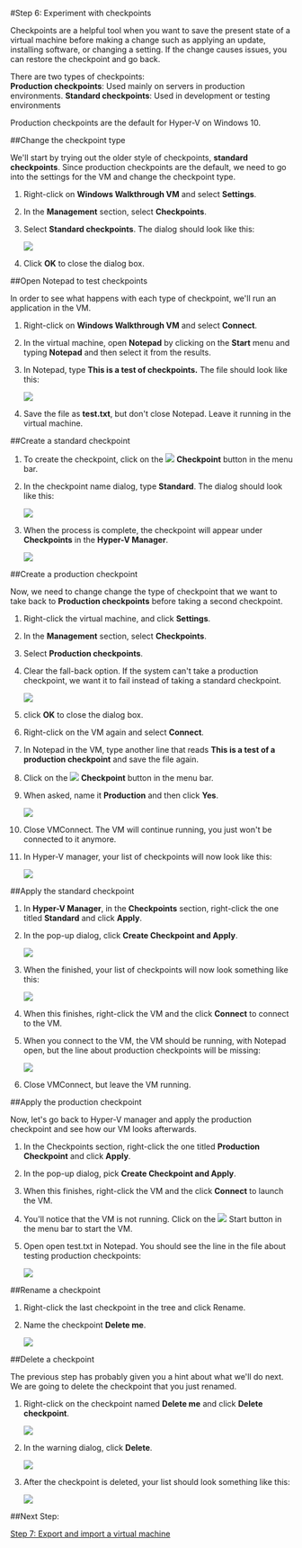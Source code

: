 #Step 6: Experiment with checkpoints

Checkpoints are a helpful tool when you want to save the present state of a virtual machine before making a change such as applying an update, installing software, or changing a setting.
If the change causes issues, you can restore the checkpoint and go back.

There are two types of checkpoints:  
**Production checkpoints**: Used mainly on servers in production environments.
**Standard checkpoints**: Used in development or testing environments

Production checkpoints are the default for Hyper-V on Windows 10.


##Change the checkpoint type

We'll start by trying out the older style of checkpoints, **standard checkpoints**.
Since production checkpoints are the default, we need to go into the settings for the VM and change the checkpoint type.

1. Right-click on **Windows Walkthrough VM** and select **Settings**.
2. In the **Management** section, select **Checkpoints**.
3. Select **Standard checkpoints**.
    The dialog should look like this:
    
    ![](media/standard1.png)
4.  Click **OK** to close the dialog box.

##Open Notepad to test checkpoints

In order to see what happens with each type of checkpoint, we'll run an application in the VM.
1. Right-click on **Windows Walkthrough VM** and select **Connect**.
2. In the virtual machine, open **Notepad** by clicking on the **Start** menu and typing **Notepad** and then select it from the results.
3. In Notepad, type **This is a test of checkpoints.** The file should look like this:
    
    ![](media/standard_notepad.png)
4. Save the file as **test.txt**, but don't close Notepad.
    Leave it running in the virtual machine.

##Create a standard checkpoint

1. To create the checkpoint, click on the ![](media/checkpoint_button.png) **Checkpoint** button in the menu bar.
2. In the checkpoint name dialog, type **Standard**.
    The dialog should look like this:
    
    ![](media/save_standard.png)
3. When the process is complete, the checkpoint will appear under **Checkpoints** in the **Hyper-V Manager**.
    
    ![](media/standard_complete.png)

##Create a production checkpoint

Now, we need to change change the type of checkpoint that we want to take back to **Production checkpoints** before taking a second checkpoint.

1.  Right-click the virtual machine, and click **Settings**.
2.  In the **Management** section, select **Checkpoints**.
3.  Select **Production checkpoints**.
4.  Clear the fall-back option.
    If the system can't take a production checkpoint, we want it to fail instead of taking a standard checkpoint.
    
    ![](media/production.png)
5.  click **OK** to close the dialog box.
6.  Right-click on the VM again and select **Connect**.
7.  In Notepad in the VM, type another line that reads **This is a test of a production checkpoint** and save the file again.
8.  Click on the ![](media/checkpoint_button.png) **Checkpoint** button in the menu bar.
9.  When asked, name it **Production** and then click **Yes**.
    
    ![](media/production_CheckpointName.png)
10. Close VMConnect.
    The VM will continue running, you just won't be connected to it anymore.
11. In Hyper-V manager, your list of checkpoints will now look like this:
    
    ![](media/production_complete.png)



##Apply the standard checkpoint

1.  In **Hyper-V Manager**, in the **Checkpoints** section, right-click the one titled **Standard** and click **Apply**.
2.  In the pop-up dialog, click **Create Checkpoint and Apply**.
    
    ![](media/apply_standard.png)
34. When the finished, your list of checkpoints will now look something like this:
    
    ![](media/standard_applied.png)
4. When this finishes, right-click the VM and the click **Connect** to connect to the VM.
5. When you connect to the VM, the VM should be running, with Notepad open, but the line about production checkpoints will be missing:
    
    ![](media/standard_applied_notepad.png)
6. Close VMConnect, but leave the VM running.


##Apply the production checkpoint

Now, let's go back to Hyper-V manager and apply the production checkpoint and see how our VM looks afterwards.

1.  In the Checkpoints section, right-click the one titled **Production Checkpoint** and click **Apply**.
2.  In the pop-up dialog, pick **Create Checkpoint and Apply**.
3. When this finishes, right-click the VM and the click **Connect** to launch the VM.
4. You'll notice that the VM is not running.
    Click on the ![](media/start.png) Start button in the menu bar to start the VM.
5. Open open test.txt in Notepad.
    You should see the line in the file about testing production checkpoints:
    
    ![](media/production_notepad.png)


##Rename a checkpoint

1. Right-click the last checkpoint in the tree and click Rename.
2. Name the checkpoint **Delete me**.
    
    ![](media/delete_me.png)

##Delete a checkpoint

The previous step has probably given you a hint about what we'll do next.
We are going to delete the checkpoint that you just renamed.

1. Right-click on the checkpoint named **Delete me** and click **Delete checkpoint**.
    
    ![](media/delete_checkpoint.png)
2. In the warning dialog, click **Delete**.
    
    ![](media/delete_warn.png)
3. After the checkpoint is deleted, your list should look something like this:
    
    ![](media/after_delete.png)


##Next Step:

[Step 7: Export and import a virtual machine](walkthrough_export_import.md)






